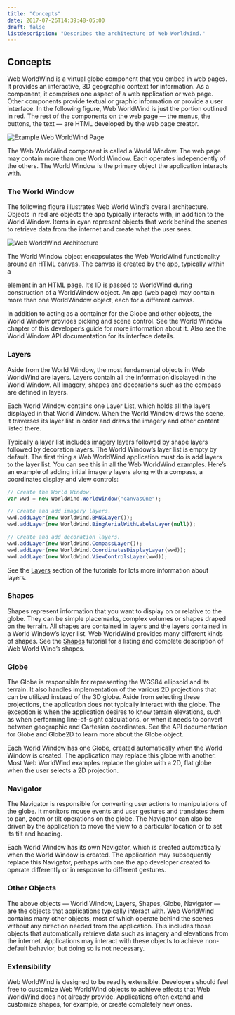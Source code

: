```yaml
---
title: "Concepts"
date: 2017-07-26T14:39:48-05:00
draft: false
listdescription: "Describes the architecture of Web WorldWind."
---
```


## Concepts

Web WorldWind is a virtual globe component that you embed in web pages. It provides an interactive, 3D geographic context for information. As a component, it comprises one aspect of a web application or web page. Other components provide textual or graphic information or provide a user interface. In the following  figure, Web WorldWind is just the portion outlined in red. The rest of the components on the web page — the menus, the buttons, the text — are HTML developed by the web page creator.

![Example Web WorldWind Page](/img/web/layout.jpg)

The Web WorldWind component is called a World Window. The web page may contain more than one World Window. Each operates independently of the others. The World Window is the primary object the application interacts with.

### The World Window

The following figure illustrates Web World Wind’s overall architecture. Objects in red are objects the app typically interacts with, in addition to the World Window. Items in cyan represent objects that work behind the scenes to retrieve data from the internet and create what the user sees.

![Web WorldWind Architecture](/img/web/architecture1.jpg)

The World Window object encapsulates the Web WorldWind functionality around an HTML canvas. The canvas is created by the app, typically within a <div> element in an HTML page. It’s ID is passed to WorldWind during construction of a WorldWindow object. An app (web page) may contain more than one WorldWindow object, each for a different canvas.

In addition to acting as a container for the Globe and other objects, the World Window provides picking and scene control. See the World Window chapter of this developer’s guide for more information about it. Also see the World Window API documentation for its interface details.

### Layers

Aside from the World Window, the most fundamental objects in Web WorldWind are layers. Layers contain all the information displayed in the World Window. All imagery, shapes and decorations such as the compass are defined in layers.

Each World Window contains one Layer List, which holds all the layers displayed in that World Window. When the World Window draws the scene, it traverses its layer list in order and draws the imagery and other content listed there.

Typically a layer list includes imagery layers followed by shape layers followed by decoration layers. The World Window’s layer list is empty by default. The first thing a Web WorldWind application must do is add layers to the layer list. You can see this in all the Web WorldWind examples. Here’s an example of adding initial imagery layers along with a compass, a coordinates display and view controls:

```javascript
// Create the World Window.
var wwd = new WorldWind.WorldWindow("canvasOne");

// Create and add imagery layers.
wwd.addLayer(new WorldWind.BMNGLayer());
wwd.addLayer(new WorldWind.BingAerialWithLabelsLayer(null));

// Create and add decoration layers.
wwd.addLayer(new WorldWind.CompassLayer());
wwd.addLayer(new WorldWind.CoordinatesDisplayLayer(wwd));
wwd.addLayer(new WorldWind.ViewControlsLayer(wwd));
```

See the [Layers](/web/tutorials/layers/) section of the tutorials for lots more information about layers.

### Shapes

Shapes represent information that you want to display on or relative to the globe. They can be simple placemarks, complex volumes or shapes draped on the terrain. All shapes are contained in layers and the layers contained in a World Window’s layer list. Web WorldWind provides many different kinds of shapes. See the [Shapes](/web/tutorials/shapes/) tutorial for a listing and complete description of Web World Wind’s shapes.

### Globe

The Globe is responsible for representing the WGS84 ellipsoid and its terrain. It also handles implementation of the various 2D projections that can be utilized instead of the 3D globe. Aside from selecting these projections, the application does not typically interact with the globe. The exception is when the application desires to know terrain elevations, such as when performing line-of-sight calculations, or when it needs to convert between geographic and Cartesian coordinates. See the API documentation for Globe and Globe2D to learn more about the Globe object.

Each World Window has one Globe, created automatically when the World Window is created. The application may replace this globe with another. Most Web WorldWind examples replace the globe with a 2D, flat globe when the user selects a 2D projection.

### Navigator

The Navigator is responsible for converting user actions to manipulations of the globe. It monitors mouse events and user gestures and translates them to pan, zoom or tilt operations on the globe. The Navigator can also be driven by the application to move the view to a particular location or to set its tilt and heading.

Each World Window has its own Navigator, which is created automatically when the World Window is created. The application may subsequently replace this Navigator, perhaps with one the app developer created to operate differently or in response to different gestures.

### Other Objects

The above objects — World Window, Layers, Shapes, Globe, Navigator — are the objects that applications typically interact with. Web WorldWind contains many other objects, most of which operate behind the scenes without any direction needed from the application. This includes those objects that automatically retrieve data such as imagery and elevations from the internet. Applications may interact with these objects to achieve non-default behavior, but doing so is not necessary.

### Extensibility

Web WorldWind is designed to be readily extensible. Developers should feel free to customize Web WorldWind objects to achieve effects that Web WorldWind does not already provide. Applications often extend and customize shapes, for example, or create completely new ones.